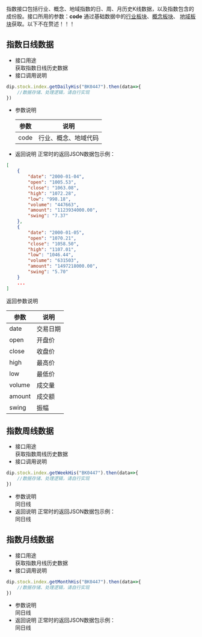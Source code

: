 指数接口包括行业、概念、地域指数的日、周、月历史K线数据，以及指数包含的成份股。接口所用的参数：**code** 通过基础数据中的[行业板块](Stock-Base?id=%e8%a1%8c%e4%b8%9a%e6%9d%bf%e5%9d%97%e5%88%97%e8%a1%a8)、[概念板块](Stock-Base?id=%e6%a6%82%e5%bf%b5%e6%9d%bf%e5%9d%97%e5%88%97%e8%a1%a8)、
[地域板块](Stock-Base?id=%e5%9c%b0%e5%9f%9f%e6%9d%bf%e5%9d%97%e5%88%97%e8%a1%a8)获取。以下不在赘述！！！

## 指数日线数据

- 接口用途  
    获取指数日线历史数据
- 接口调用说明  
``` javascript
dip.stock.index.getDailyHis("BK0447").then(data=>{
    //数据存储、处理逻辑，请自行实现
})
```
- 参数说明  
    <table>
        <thead><tr><th>参数</th><th>说明</th></tr></thead>
        <tbody>
            <tr><td>code</td><td>行业、概念、地域代码</td></tr>
        </tbody>
    </table>
- 返回说明 正常时的返回JSON数据包示例： 
``` json
[
	{
		"date": "2000-01-04",
		"open": "1005.53",
		"close": "1063.08",
		"high": "1072.28",
		"low": "998.18",
		"volume": "447663",
		"amount": "1123934000.00",
		"swing": "7.37"
	},
	{
		"date": "2000-01-05",
		"open": "1070.21",
		"close": "1058.50",
		"high": "1107.01",
		"low": "1046.44",
		"volume": "631503",
		"amount": "1497218000.00",
		"swing": "5.70"
    }
    ...
]
```
返回参数说明  
     <table>
        <thead><tr><th>参数</th><th>说明</th></tr></thead>
        <tbody>
            <tr><td>date</td><td>交易日期</td></tr>
            <tr><td>open</td><td>开盘价</td></tr>
            <tr><td>close</td><td>收盘价</td></tr>
            <tr><td>high</td><td>最高价</td></tr>
            <tr><td>low</td><td>最低价</td></tr>
            <tr><td>volume</td><td>成交量</td></tr>
            <tr><td>amount</td><td>成交额</td></tr>
            <tr><td>swing</td><td>振幅</td></tr>
        </tbody>
    </table>

## 指数周线数据

- 接口用途  
    获取指数周线历史数据
- 接口调用说明  
``` javascript
dip.stock.index.getWeekHis("BK0447").then(data=>{
    //数据存储、处理逻辑，请自行实现
})
```
- 参数说明  
    同日线
- 返回说明 正常时的返回JSON数据包示例：  
    同日线

## 指数月线数据

- 接口用途  
    获取指数月线历史数据
- 接口调用说明  
``` javascript
dip.stock.index.getMonthHis("BK0447").then(data=>{
    //数据存储、处理逻辑，请自行实现
})
``` 
- 参数说明  
    同日线
- 返回说明 正常时的返回JSON数据包示例：  
    同日线
